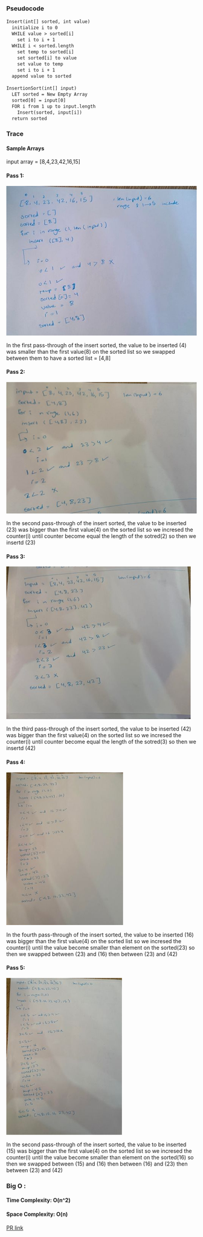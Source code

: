 ### Pseudocode


```
Insert(int[] sorted, int value)
  initialize i to 0
  WHILE value > sorted[i]
    set i to i + 1
  WHILE i < sorted.length
    set temp to sorted[i]
    set sorted[i] to value
    set value to temp
    set i to i + 1
  append value to sorted

InsertionSort(int[] input)
  LET sorted = New Empty Array
  sorted[0] = input[0]
  FOR i from 1 up to input.length
    Insert(sorted, input[i])
  return sorted

  ```

### Trace
#### Sample Arrays
  input array = [8,4,23,42,16,15]


####  Pass 1:
![pass1](./pass1.jpg)

In the first pass-through of the insert sorted, the value to be inserted (4) was smaller than the first value(8) on the sorted list so we swapped between them to have a sorted list = [4,8]

####  Pass 2:
![pass2](./pass2.jpg)

In the second pass-through of the insert sorted, the value to be inserted (23) was bigger than the first value(4) on the sorted list so we incresed the counter(i) until counter become equal the length of the sotred(2) so then we insertd (23)

####  Pass 3:
![pass3](./pass3.jpg)

In the third pass-through of the insert sorted, the value to be inserted (42) was bigger than the first value(4) on the sorted list so we incresed the counter(i) until counter become equal the length of the sotred(3) so then we insertd (42)

####  Pass 4:
![pass4](./pass4.jpg)

In the fourth pass-through of the insert sorted, the value to be inserted (16) was bigger than the first value(4) on the sorted list so we incresed the counter(i) until the value become smaller than element on the sorted(23) so then we swapped between (23) and (16) then between (23) and (42)

####  Pass 5:
![pass5](./pass5.jpg)

In the second pass-through of the insert sorted, the value to be inserted (15) was bigger than the first value(4) on the sorted list so we incresed the counter(i) until the value become smaller than element on the sorted(16) so then we swapped between (15) and (16) then between (16) and (23) then between (23) and (42)


### Big O : 
#### Time Complexity: O(n^2)
#### Space Complexity: O(n)

[PR link](https://github.com/DohaKhamaiseh/data-structures-and-algorithms/pull/46)